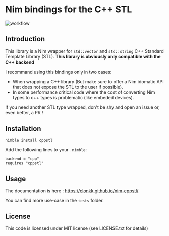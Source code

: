 # Nim bindings for the C++ STL

![workflow](https://github.com/SciNim/nimfftw3/actions/workflows/ci.yml/badge.svg)

## Introduction

This library is a Nim wrapper for ``std::vector`` and ``std::string`` C++ Standard Template Library (STL). 
**This library is obviously only compatible with the C++ backend**

I recommand using this bindings only in two cases:
* When wrapping a C++ library (But make sure to offer a Nim idomatic API that does not expose the STL to the user if possible).
* In some performance critical code where the cost of converting Nim types to c++ types is problematic (like embeded devices).

If you need another STL type wrapped, don't be shy and open an issue or, even better, a PR !

## Installation

``nimble install cppstl``

Add the following lines to your `.nimble`:
```
backend = "cpp"
requires "cppstl"
```

## Usage

The documentation is here : https://clonkk.github.io/nim-cppstl/

You can find more use-case in the ``tests`` folder.

## License

This code is licensed under MIT license (see LICENSE.txt for details)

